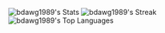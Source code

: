 ![bdawg1989's Stats](https://github-readme-stats.vercel.app/api?username=bdawg1989&theme=chartreuse-dark&show_icons=true&hide_border=false&count_private=true)
![bdawg1989's Streak](https://github-readme-streak-stats.herokuapp.com/?user=bdawg1989&theme=chartreuse-dark&hide_border=false)
![bdawg1989's Top Languages](https://github-readme-stats.vercel.app/api/top-langs/?username=bdawg1989&theme=chartreuse-dark&show_icons=true&hide_border=false&layout=compact)
